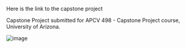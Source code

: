 Here is the link to the capstone project

Capstone Project submitted for APCV 498 - Capstone Project course, University of Arizona. 

![image](https://github.com/user-attachments/assets/0e890784-48a9-43fc-8878-f52ba3cfd55b)
